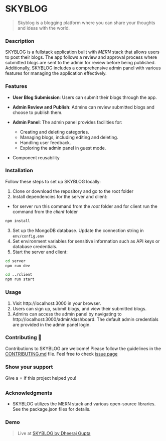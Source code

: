 # SKYBLOG

> Skyblog is a blogging platform where you can share your thoughts and ideas with the world.



### Description

SKYBLOG is a fullstack application built with *MERN* stack that allows users to post their blogs. The app follows a review and approval process where submitted blogs are sent to the admin for review before being published. Additionally, SKYBLOG includes a comprehensive admin panel with various features for managing the application effectively.

[comment]: add_badges,_screenshots_gifs_details_about_app__THINGS_THAT_CAN_BEIMPLEMENTED_WRITE_THE_IN_CONTRIBUTE_LIKE_COMMENT_FEATURE

### Features

- **User Blog Submission**: Users can submit their blogs through the app.
- **Admin Review and Publish**: Admins can review submitted blogs and choose to publish them.
- **Admin Panel**: The admin panel provides facilities for:

  - Creating and deleting categories.
  - Managing blogs, including editing and deleting.
  - Handling user feedback.
  - Exploring the admin panel in guest mode.

- Component reusability

### Installation

Follow these steps to set up SKYBLOG locally:

1. Clone or download the repository and go to the root folder
2. Install dependencies for the server and client:

- for server run this command from the _root_ folder and for client run the command from the _client_ folder

```bash
npm install
```

3. Set up the MongoDB database. Update the connection string in `env/config.env`
4. Set environment variables for sensitive information such as API keys or database credentials.
5. Start the server and client:

```bash
cd server
npm run dev

cd ../client
npm run start
```

### Usage

1. Visit http://localhost:3000 in your browser.
2. Users can sign up, submit blogs, and view their submitted blogs.
3. Admins can access the admin panel by navigating to http://localhost:3000/admin/dashboard. The default admin credentials are provided in the admin panel login.

### Contributing 🤝

Contributions to SKYBLOG are welcome! Please follow the guidelines in the [CONTRIBUTING.md](https://github.com/KygoSkyrus/react-skyblog/blob/master/CONTRIBUTING.md) file.
Feel free to check [issue page](https://github.com/KygoSkyrus/react-skyblog/issues)

### Show your support

Give a ⭐ if this project helped you!

### Acknowledgments

- SKYBLOG utilizes the MERN stack and various open-source libraries. See the package.json files for details.

### Demo

> Live at [SKYBLOG by Dheeraj Gupta](https://skyblog-dg.onrender.com)
